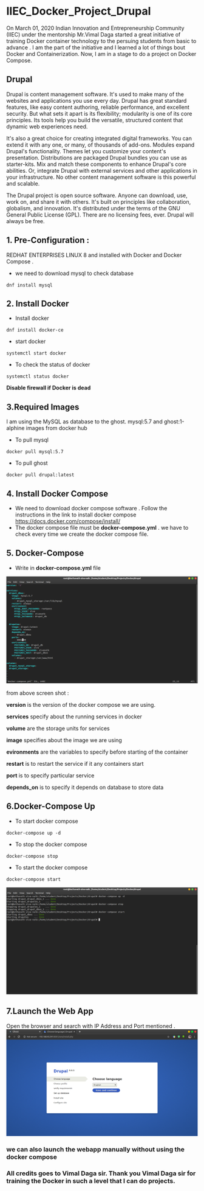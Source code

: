 # IIEC_Docker_Project_Drupal


On March 01, 2020 Indian Innovation and Entrepreneurship Community (IIEC) under the mentorship Mr.Vimal Daga started a great initiative of training Docker container technology to the persuing students from basic to advance . I am the part of the initiative and I learned a lot of things bout Docker and Containerization. Now, I am in a stage to do a project on Docker Compose.

## Drupal
Drupal is content management software. It's used to make many of the websites and applications you use every day. Drupal has great standard features, like easy content authoring, reliable performance, and excellent security. But what sets it apart is its flexibility; modularity is one of its core principles. Its tools help you build the versatile, structured content that dynamic web experiences need.

It's also a great choice for creating integrated digital frameworks. You can extend it with any one, or many, of thousands of add-ons. Modules expand Drupal's functionality. Themes let you customize your content's presentation. Distributions are packaged Drupal bundles you can use as starter-kits. Mix and match these components to enhance Drupal's core abilities. Or, integrate Drupal with external services and other applications in your infrastructure. No other content management software is this powerful and scalable.

The Drupal project is open source software. Anyone can download, use, work on, and share it with others. It's built on principles like collaboration, globalism, and innovation. It's distributed under the terms of the GNU General Public License (GPL). There are no licensing fees, ever. Drupal will always be free.

## 1. Pre-Configuration :
REDHAT ENTERPRISES LINUX 8 and installed with Docker and Docker Compose .
* we need to download mysql to check database
```
dnf install mysql
```

## 2. Install Docker 
* Install docker 
``` 
dnf install docker-ce
```
* start docker 
```
systemctl start docker 
```
* To check the status of docker 
```
systemctl status docker 
```
**Disable firewall if Docker is dead**

## 3.Required Images 
I am using the MySQL as database to the ghost. mysql:5.7 and ghost:1-alphine images from docker hub

* To pull mysql
```
docker pull mysql:5.7
```
* To pull ghost
```
docker pull drupal:latest
```

## 4. Install Docker Compose 
* We need to download docker compose software . Follow the instructions in the link to install docker compose
https://docs.docker.com/compose/install/
* The docker compose file must be **docker-compose.yml** . we have to check every time we create the docker compose file.

## 5. Docker-Compose
* Write in **docker-compose.yml** file

![docker-compose.yml](/drupal_vim.png?raw=true)

from above screen shot :

**version**  is the version of the docker compose we are using.

**services** specify about the running services in docker 

**volume** are the storage units for services

**image** specifies about the image we are using 

**evironments** are the variables to specify before starting of the container

**restart** is to restart the service if it any containers start

**port** is to specify particular service 

**depends_on** is to specify it depends on database to store data



## 6.Docker-Compose Up

* To start docker compose
```
docker-compose up -d 
```

* To stop the docker compose
```
docker-compose stop
```

* To start the docker compose
```
docker-compose start
```
![docker-compose.yml](/drupal_upd.png?raw=true)

## 7.Launch the Web App 
Open the browser and search with IP Address and Port mentioned .
![docker-compose.yml](/drupal_launch.png?raw=true)

### we can also launch the webapp manually without using the docker compose 

### All credits goes to Vimal Daga sir. Thank you Vimal Daga sir for training the Docker in such a level that I can do projects.
